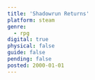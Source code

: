 ```yaml
---
title: 'Shadowrun Returns'
platform: steam
genre:
  - rpg
digital: true
physical: false
guide: false
pending: false
posted: 2000-01-01
---
```

